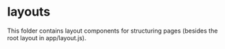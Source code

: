 # layouts

This folder contains layout components for structuring pages (besides the root layout in app/layout.js). 